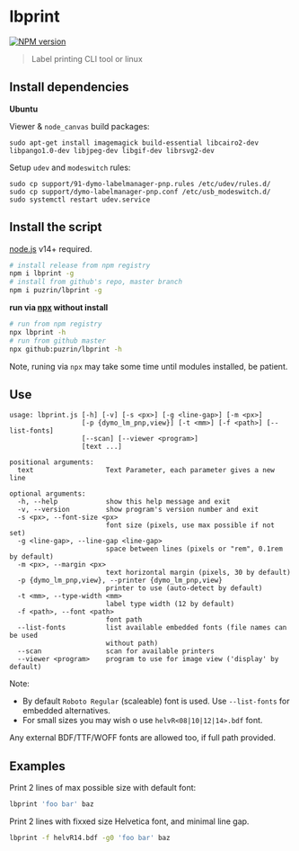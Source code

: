 lbprint
=======

[![NPM version](https://img.shields.io/npm/v/lbprint.svg?style=flat)](https://www.npmjs.org/package/lbprint)

> Label printing CLI tool or linux


## Install dependencies

__Ubuntu__

Viewer & `node_canvas` build packages:

```
sudo apt-get install imagemagick build-essential libcairo2-dev libpango1.0-dev libjpeg-dev libgif-dev librsvg2-dev
```

Setup `udev` and `modeswitch` rules:

```
sudo cp support/91-dymo-labelmanager-pnp.rules /etc/udev/rules.d/
sudo cp support/dymo-labelmanager-pnp.conf /etc/usb_modeswitch.d/
sudo systemctl restart udev.service
```


## Install the script

[node.js](https://nodejs.org/en/download/) v14+ required.

```sh
# install release from npm registry
npm i lbprint -g
# install from github's repo, master branch
npm i puzrin/lbprint -g
```

**run via [npx](https://www.npmjs.com/package/npx) without install**

```sh
# run from npm registry
npx lbprint -h
# run from github master
npx github:puzrin/lbprint -h
```

Note, runing via `npx` may take some time until modules installed, be patient.


## Use

```
usage: lbprint.js [-h] [-v] [-s <px>] [-g <line-gap>] [-m <px>]
                  [-p {dymo_lm_pnp,view}] [-t <mm>] [-f <path>] [--list-fonts]
                  [--scan] [--viewer <program>]
                  [text ...]

positional arguments:
  text                  Text Parameter, each parameter gives a new line

optional arguments:
  -h, --help            show this help message and exit
  -v, --version         show program's version number and exit
  -s <px>, --font-size <px>
                        font size (pixels, use max possible if not set)
  -g <line-gap>, --line-gap <line-gap>
                        space between lines (pixels or "rem", 0.1rem by default)
  -m <px>, --margin <px>
                        text horizontal margin (pixels, 30 by default)
  -p {dymo_lm_pnp,view}, --printer {dymo_lm_pnp,view}
                        printer to use (auto-detect by default)
  -t <mm>, --type-width <mm>
                        label type width (12 by default)
  -f <path>, --font <path>
                        font path
  --list-fonts          list available embedded fonts (file names can be used
                        without path)
  --scan                scan for available printers
  --viewer <program>    program to use for image view ('display' by default)
```

Note:

- By default `Roboto Regular` (scaleable) font is used. Use `--list-fonts` for
embedded alternatives.
- For small sizes you may wish o use `helvR<08|10|12|14>.bdf`
font.

Any external BDF/TTF/WOFF fonts are allowed too, if full path provided.


## Examples

Print 2 lines of max possible size with default font:

```sh
lbprint 'foo bar' baz
```

Print 2 lines with fixxed size Helvetica font, and minimal line gap.

```sh
lbprint -f helvR14.bdf -g0 'foo bar' baz
```
